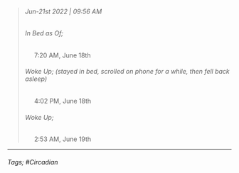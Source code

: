 >###### Jun-21st 2022 | 09:56 AM
>###### In Bed as Of;
> $\quad$ 7:20 AM, June 18th
>###### Woke Up; (stayed in bed, scrolled on phone for a while, then fell back asleep)
> $\quad$ 4:02 PM, June 18th
>###### Woke Up;
> $\quad$ 2:53 AM, June 19th
> <br>

--- 

###### Tags; #Circadian